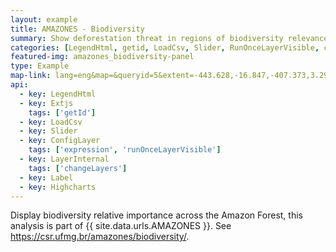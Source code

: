 ```yaml
---
layout: example
title: AMAZONES - Biodiversity
summary: Show deforestation threat in regions of biodiversity relevance.
categories: [LegendHtml, getid, LoadCsv, Slider, RunOnceLayerVisible, changeLayers, Label, Highcharts]
featured-img: amazones_biodiversity-panel
type: Example
map-link: lang=eng&map=&queryid=5&extent=-443.628,-16.847,-407.373,3.294&tools=helpintro,layerchooser,zoomextent,customzoom,getfeature,hovershowlegend&options=scale,startopened,hidestylechooser,enablequeries,capabilities&visiblelayers=-1
api: 
  - key: LegendHtml
  - key: Extjs
    tags: ['getId']
  - key: LoadCsv
  - key: Slider
  - key: ConfigLayer
    tags: ['expression', 'runOnceLayerVisible']
  - key: LayerInternal
    tags: ['changeLayers']
  - key: Label
  - key: Highcharts
---
```

Display biodiversity relative importance across the Amazon Forest, this analysis is part of {{ site.data.urls.AMAZONES }}. See <a target='_blank' href='https://csr.ufmg.br/amazones/biodiversity/'>https://csr.ufmg.br/amazones/biodiversity/</a>.
